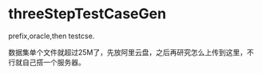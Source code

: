 # threeStepTestCaseGen
prefix,oracle,then testcse.

数据集单个文件就超过25M了，先放阿里云盘，之后再研究怎么上传到这里，不行就自己搭一个服务器。
